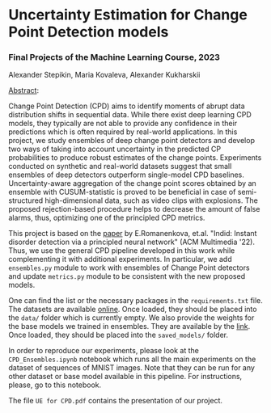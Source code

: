 # Uncertainty Estimation for Change Point Detection models

### Final Projects of the Machine Learning Course, 2023
Alexander Stepikin, Maria Kovaleva, Alexander Kukharskii

<ins>Abstract</ins>:

Change Point Detection (CPD) aims to identify moments of abrupt data distribution shifts in sequential data. 
While there exist deep learning CPD models, they typically are not able to provide any confidence in their predictions which is often required by real-world applications. 
In this project, we study ensembles of deep change point detectors and develop two ways of taking into account uncertainty in the predicted CP probabilities to produce robust estimates of the change points. 
Experiments conducted on synthetic and real-world datasets suggest that small ensembles of deep detectors outperform single-model CPD baselines. 
Uncertainty-aware aggregation of the change point scores obtained by an ensemble with CUSUM-statistic is proved to be beneficial in case of semi-structured high-dimensional data, such as video clips with explosions. 
The proposed rejection-based procedure helps to decrease the amount of false alarms, thus, optimizing one of the principled CPD metrics.

This project is based on the [paper](https://dl.acm.org/doi/abs/10.1145/3503161.3548182) by E.Romanenkova, et.al. "Indid: Instant disorder detection via a principled neural network" (ACM Multimedia '22). Thus, we use the general CPD pipeline developed in this work while complementing it with additional experiments. In particular, we add ```ensembles.py``` module to work with ensembles of Change Point detectors and update ```metrics.py``` module to be consistent with the new proposed models.

One can find the list or the necessary packages in the ```requirements.txt``` file. The datasets are available [online](https://disk.yandex.ru/d/_PQyni3AhyLu5g). Once loaded, they should be placed into the ```data/``` folder which is currently empty. We also provide the weights for the base models we trained in ensembles. They are available by the [link](https://disk.yandex.ru/d/Dn9pPGMDKBL-kg). Once loaded, they should be placed into the ```saved_models/``` folder.

In order to reproduce our experiments, please look at the ```CPD_Ensembles.ipynb``` notebook which runs all the main experiments on the dataset of sequences of MNIST images. Note that they can be run for any other dataset or base model available in this pipeline. For instructions, please, go to this notebook.

The file ```UE for CPD.pdf``` contains the presentation of our project.
